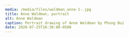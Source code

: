 ```yaml
---
media: /media/files/waldman_anne-1-.jpg
title: Anne Waldman, portrait
alt: Anne Waldman
caption: Portrait drawing of Anne Waldman by Phong Bui
date: 2020-07-25T16:30:00-0500
---
```

